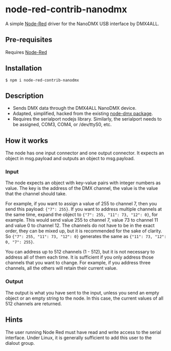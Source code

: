 # node-red-contrib-nanodmx

A simple [Node-Red](http://nodered.org) driver for the NanoDMX USB interface by DMX4ALL.

## Pre-requisites

Requires [Node-Red](http://nodered.org)

## Installation

    $ npm i node-red-contrib-nanodmx

## Description

* Sends DMX data through the DMX4ALL NanoDMX device.
* Adapted, simplified, hacked from the existing [node-dmx package](https://www.npmjs.com/package/dmx).
* Requires the serialport nodejs library. Similarly, the serialport needs to be assigned, COM3, COM4, or /dev/ttyS0, etc.

## How it works
The node has one input connector and one output connector. It expects an object in msg.payload and outputs an object to msg.payload.

### Input
The node expects an object with key-value pairs with integer numbers as value. The key is the address of the DMX channel, the value is the value that the channel should take.

For example, if you want to assign a value of 255 to channel 7, then you send this payload: `{"7": 255}`. If you want to address multiple channels at the same time, expand the object to `{"7": 255, "11": 73, "12": 0}`, for example. This would send value 255 to channel 7, value 73 to channel 11 and value 0 to channel 12. The channels do not have to be in the exact order, they can be mixed up, but it is recommended for the sake of clarity. So `{"7": 255, "11": 73, "12": 0}` generates the same as `{"11": 73, "12": 0, "7": 255}`.

You can address up to 512 channels (1 - 512), but it is not necessary to address all of them each time. It is sufficient if you only address those channels that you want to change. For example, if you address three channels, all the others will retain their current value.

### Output
The output is what you have sent to the input, unless you send an empty object or an empty string to the node. In this case, the current values of all 512 channels are returned.

## Hints
The user running Node Red must have read and write access to the serial interface. Under Linux, it is generally sufficient to add this user to the dialout group.
